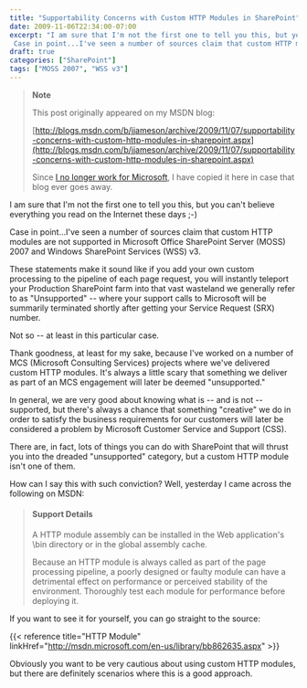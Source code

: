 ```yaml
---
title: "Supportability Concerns with Custom HTTP Modules in SharePoint"
date: 2009-11-06T22:34:00-07:00
excerpt: "I am sure that I'm not the first one to tell you this, but you can't believe everything you read on the Internet these days ;-) 
 Case in point...I've seen a number of sources claim that custom HTTP modules are not supported in Microsoft Office SharePoint..."
draft: true
categories: ["SharePoint"]
tags: ["MOSS 2007", "WSS v3"]
---
```


> **Note**
>
> This post originally appeared on my MSDN blog:
>
> [http://blogs.msdn.com/b/jjameson/archive/2009/11/07/supportability-concerns-with-custom-http-modules-in-sharepoint.aspx](http://blogs.msdn.com/b/jjameson/archive/2009/11/07/supportability-concerns-with-custom-http-modules-in-sharepoint.aspx)
>
> Since
> [I no longer work for Microsoft](/blog/jjameson/2011/09/02/last-day-with-microsoft), I have copied it here in case that
> blog ever goes away.

I am sure that I'm not the first one to tell you this, but you can't believe
everything you read on the Internet these days ;-)

Case in point...I've seen a number of sources claim that custom HTTP modules
are not supported in Microsoft Office SharePoint Server (MOSS) 2007 and Windows
SharePoint Services (WSS) v3.

These statements make it sound like if you add your own custom processing
to the pipeline of each page request, you will instantly teleport your Production
SharePoint farm into that vast wasteland we generally refer to as "Unsupported"
-- where your support calls to Microsoft will be summarily terminated shortly
after getting your Service Request (SRX) number.

Not so -- at least in this particular case.

Thank goodness, at least for my sake, because I've worked on a number of
MCS (Microsoft Consulting Services) projects where we've delivered custom HTTP
modules. It's always a little scary that something we deliver as part of an
MCS engagement will later be deemed "unsupported."

In general, we are very good about knowing what is -- and is not -- supported,
but there's always a chance that something "creative" we do in order to satisfy
the business requirements for our customers will later be considered a problem
by Microsoft Customer Service and Support (CSS).

There are, in fact, lots of things you can do with SharePoint that will thrust
you into the dreaded "unsupported" category, but a custom HTTP module isn't
one of them.

How can I say this with such conviction? Well, yesterday I came across the
following on MSDN:

> #### Support Details
>
> A HTTP module assembly can be installed in the Web application's \bin
> directory or in the global assembly cache.
>
> Because an HTTP module is always called as part of the page processing
> pipeline, a poorly designed or faulty module can have a detrimental effect
> on performance or perceived stability of the environment. Thoroughly test
> each module for performance before deploying it.

If you want to see it for yourself, you can go straight to the source:

{{< reference    title="HTTP Module"    linkHref="http://msdn.microsoft.com/en-us/library/bb862635.aspx" >}}

Obviously you want to be very cautious about using custom HTTP modules, but
there are definitely scenarios where this is a good approach.

